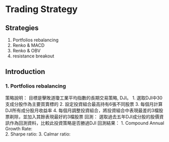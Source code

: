 # __Trading Strategy__
## Strategies
1. Portfolios rebalancing
2. Renko & MACD
3. Renko & OBV
4. resistance breakout
## Introduction
### 1. Portfolios rebalancing
策略說明：
    目標是擊敗道瓊工業平均指數的長期交易策略, DJI。
    1. 選取DJI中30支成分股作為主要買賣標的
    2. 設定投資組合最高持有6張不同股票
    3. 每個月計算DJI所有成分股月收益率
    4. 每個月調整投資組合，將投資組合中表現最差的3檔股票剃除，並加入其餘表現最好的3檔股票
回測：
    選取過去五年DJI成分股的股價資訊作為回測資料，比較此投資策略是否勝過DJI
    回測結果：
        1. Compound Annual Growth Rate:            
        2. Sharpe ratio:
        3. Calmar ratio:

